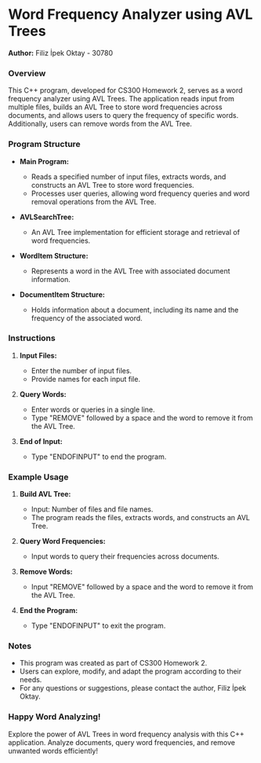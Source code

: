 # Word Frequency Analyzer using AVL Trees
**Author:** Filiz İpek Oktay - 30780

### Overview
This C++ program, developed for CS300 Homework 2, serves as a word frequency analyzer using AVL Trees. The application reads input from multiple files, builds an AVL Tree to store word frequencies across documents, and allows users to query the frequency of specific words. Additionally, users can remove words from the AVL Tree.

### Program Structure
- **Main Program:**
  - Reads a specified number of input files, extracts words, and constructs an AVL Tree to store word frequencies.
  - Processes user queries, allowing word frequency queries and word removal operations from the AVL Tree.

- **AVLSearchTree:**
  - An AVL Tree implementation for efficient storage and retrieval of word frequencies.
  
- **WordItem Structure:**
  - Represents a word in the AVL Tree with associated document information.

- **DocumentItem Structure:**
  - Holds information about a document, including its name and the frequency of the associated word.

### Instructions
1. **Input Files:**
   - Enter the number of input files.
   - Provide names for each input file.

2. **Query Words:**
   - Enter words or queries in a single line.
   - Type "REMOVE" followed by a space and the word to remove it from the AVL Tree.

3. **End of Input:**
   - Type "ENDOFINPUT" to end the program.

### Example Usage
1. **Build AVL Tree:**
   - Input: Number of files and file names.
   - The program reads the files, extracts words, and constructs an AVL Tree.

2. **Query Word Frequencies:**
   - Input words to query their frequencies across documents.

3. **Remove Words:**
   - Input "REMOVE" followed by a space and the word to remove it from the AVL Tree.

4. **End the Program:**
   - Type "ENDOFINPUT" to exit the program.

### Notes
- This program was created as part of CS300 Homework 2.
- Users can explore, modify, and adapt the program according to their needs.
- For any questions or suggestions, please contact the author, Filiz İpek Oktay.

### Happy Word Analyzing!
Explore the power of AVL Trees in word frequency analysis with this C++ application. Analyze documents, query word frequencies, and remove unwanted words efficiently!
